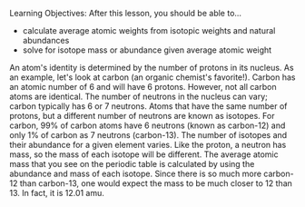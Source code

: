 
Learning Objectives: After this lesson, you should be able to…

* calculate average atomic weights from isotopic weights and natural abundances
* solve for isotope mass or abundance given average atomic weight


An atom's identity is determined by the number of protons in its nucleus.  As an example, let's look at carbon (an organic chemist's favorite!).  Carbon has an atomic number of 6 and will have 6 protons.  However, not all carbon atoms are identical.  The number of neutrons in the nucleus can vary; carbon typically has 6 or 7 neutrons. Atoms that have the same number of protons, but a different number of neutrons are known as isotopes. For carbon, 99% of carbon atoms have 6 neutrons (known as carbon-12) and only 1% of carbon as 7 neutrons (carbon-13).
The number of isotopes and their abundance for a given element varies.   Like the proton, a neutron has mass, so the mass of each isotope will be different.  The average atomic mass that you see on the periodic table is calculated by using the abundance and mass of each isotope.  Since there is so much more carbon-12 than carbon-13, one would expect the mass to be much closer to 12 than 13.  In fact, it is 12.01 amu.

  